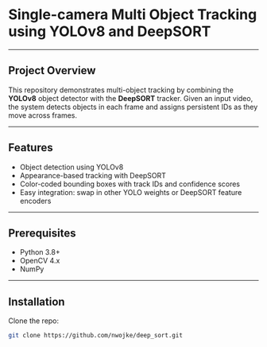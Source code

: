 # Single-camera Multi Object Tracking using YOLOv8 and DeepSORT

---

## Project Overview
This repository demonstrates multi-object tracking by combining the **YOLOv8** object detector with the **DeepSORT** tracker. Given an input video, the system detects objects in each frame and assigns persistent IDs as they move across frames.

---

## Features
- Object detection using YOLOv8  
- Appearance-based tracking with DeepSORT  
- Color-coded bounding boxes with track IDs and confidence scores  
- Easy integration: swap in other YOLO weights or DeepSORT feature encoders  

---

## Prerequisites
- Python 3.8+  
- OpenCV 4.x  
- NumPy  

---

## Installation
Clone the repo:  
   ```bash
   git clone https://github.com/nwojke/deep_sort.git



